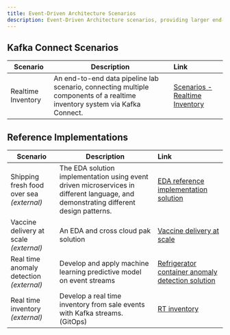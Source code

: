 ```yaml
---
title: Event-Driven Architecture Scenarios
description: Event-Driven Architecture scenarios, providing larger end-to-end deployments for Apache Kafka-based solutions.
---
```


## Kafka Connect Scenarios

| Scenario                           | Description         | Link        |
| --------------------------------| ------------------  |:----------- |
| Realtime Inventory | An end-to-end data pipeline lab scenario, connecting multiple components of a realtime inventory system via Kafka Connect. | [Scenarios - Realtime Inventory](/scenarios/realtime-inventory/) |


## Reference Implementations

| Scenario                           | Description         | Link        |
| --------------------------------| ------------------  |:----------- |
| Shipping fresh food over sea _(external)_ | The EDA solution implementation using event driven microservices in different language, and demonstrating different design patterns. | [EDA reference implementation solution](https://ibm-cloud-architecture.github.io/refarch-kc/)|
| Vaccine delivery at scale _(external)_ | An EDA and cross cloud pak solution | [Vaccine delivery at scale](https://ibm-cloud-architecture.github.io/vaccine-solution-main/)
| Real time anomaly detection _(external)_ | Develop and apply machine learning predictive model on event streams | [Refrigerator container anomaly detection solution](https://ibm-cloud-architecture.github.io/refarch-reefer-ml/)|
| Real time inventory _(external)_ | Develop a real time inventory from sale events with Kafka streams. (GitOps) | [RT inventory](https://ibm-cloud-architecture.github.io/rt-inventory-gitops/)|

